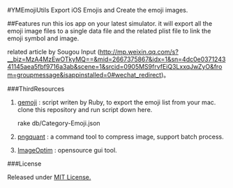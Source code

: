 #YMEmojiUtils
Export iOS Emojis and Create the emoji images.

##Features
run this ios app on your latest simulator. it will export all the emoji image files to a single data file and the related plist file to link the emoji symbol and image.

related article by Sougou Input (http://mp.weixin.qq.com/s?__biz=MzA4MzEwOTkyMQ==&mid=2667375867&idx=1&sn=4dc0e037124341145aea5fbf9716a3ab&scene=1&srcid=0905MS9frvfEiQ3LxxqJwZyO&from=groupmessage&isappinstalled=0#wechat_redirect)。

###ThirdResources
1. [gemoji](https://github.com/github/gemoji) : script writen by Ruby, to export the emoji list from your mac. clone this repository and run script down here.

    rake db/Category-Emoji.json
    
2. [pngquant](https://pngquant.org/) : a command tool to compress image, support batch process.

3. [ImageOptim](https://imageoptim.com/mac) : opensource gui tool.

###License

Released under [MIT License.](https://github.com/zyuanming/YMEmojiUtils/master/LICENSE)
